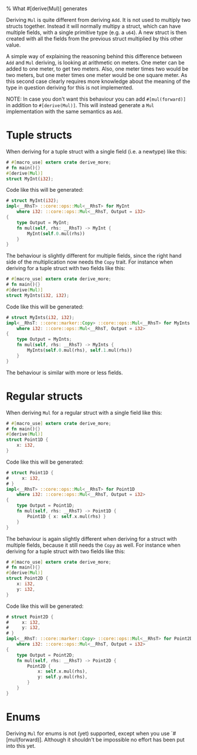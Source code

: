 % What #[derive(Mul)] generates

Deriving `Mul` is quite different from deriving `Add`. It is not used to
multiply two structs together. Instead it will normally multipy a struct, which
can have multiple fields, with a single primitive type (e.g. a `u64`). A new
struct is then created with all the fields from the previous struct multiplied
by this other value.

A simple way of explaining the reasoning behind this difference between `Add`
and `Mul` deriving, is looking at arithmetic on meters.
One meter can be added to one meter, to get two meters. Also, one meter times
two would be two meters, but one meter times one meter would be one square meter.
As this second case clearly requires more knowledge about the meaning of the
type in question deriving for this is not implemented.

NOTE: In case you don't want this behaviour you can add `#[mul(forward)]` in
addition to `#[derive(Mul)]`. This will instead generate a `Mul` implementation
with the same semantics as `Add`.

# Tuple structs

When deriving for a tuple struct with a single field (i.e. a newtype) like this:

```rust
# #[macro_use] extern crate derive_more;
# fn main(){}
#[derive(Mul)]
struct MyInt(i32);
```

Code like this will be generated:

```rust
# struct MyInt(i32);
impl<__RhsT> ::core::ops::Mul<__RhsT> for MyInt
    where i32: ::core::ops::Mul<__RhsT, Output = i32>
{
    type Output = MyInt;
    fn mul(self, rhs: __RhsT) -> MyInt {
        MyInt(self.0.mul(rhs))
    }
}
```

The behaviour is slightly different for multiple fields, since the right hand
side of the multiplication now needs the `Copy` trait.
For instance when deriving for a tuple struct with two fields like this:

```rust
# #[macro_use] extern crate derive_more;
# fn main(){}
#[derive(Mul)]
struct MyInts(i32, i32);
```

Code like this will be generated:

```rust
# struct MyInts(i32, i32);
impl<__RhsT: ::core::marker::Copy> ::core::ops::Mul<__RhsT> for MyInts
    where i32: ::core::ops::Mul<__RhsT, Output = i32>
{
    type Output = MyInts;
    fn mul(self, rhs: __RhsT) -> MyInts {
        MyInts(self.0.mul(rhs), self.1.mul(rhs))
    }
}
```

The behaviour is similar with more or less fields.

# Regular structs

When deriving `Mul` for a regular struct with a single field like this:

```rust
# #[macro_use] extern crate derive_more;
# fn main(){}
#[derive(Mul)]
struct Point1D {
    x: i32,
}
```

Code like this will be generated:

```rust
# struct Point1D {
#     x: i32,
# }
impl<__RhsT> ::core::ops::Mul<__RhsT> for Point1D
    where i32: ::core::ops::Mul<__RhsT, Output = i32>
{
    type Output = Point1D;
    fn mul(self, rhs: __RhsT) -> Point1D {
        Point1D { x: self.x.mul(rhs) }
    }
}
```

The behaviour is again slightly different when deriving for a struct with multiple
fields, because it still needs the `Copy` as well.
For instance when deriving for a tuple struct with two fields like this:

```rust
# #[macro_use] extern crate derive_more;
# fn main(){}
#[derive(Mul)]
struct Point2D {
    x: i32,
    y: i32,
}
```

Code like this will be generated:

```rust
# struct Point2D {
#     x: i32,
#     y: i32,
# }
impl<__RhsT: ::core::marker::Copy> ::core::ops::Mul<__RhsT> for Point2D
    where i32: ::core::ops::Mul<__RhsT, Output = i32>
{
    type Output = Point2D;
    fn mul(self, rhs: __RhsT) -> Point2D {
        Point2D {
            x: self.x.mul(rhs),
            y: self.y.mul(rhs),
        }
    }
}
```

# Enums

Deriving `Mul` for enums is not (yet) supported, except when you use
`#[mul(forward)].
Although it shouldn't be impossible no effort has been put into this yet.
